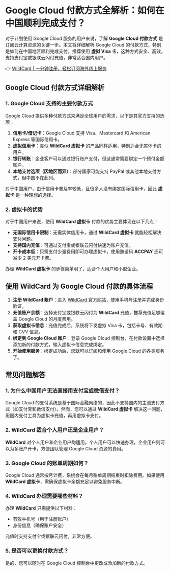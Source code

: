 # Google Cloud 付款方式全解析：如何在中国顺利完成支付？

对于计划使用 Google Cloud 服务的用户来说，了解 **Google Cloud 付款方式** 是订阅云计算资源的关键一步。本文将详细解析 Google Cloud 的付款方式，特别是如何在中国地区顺利完成支付。推荐使用 **虚拟 Visa 卡**，这种方式安全、高效，支持支付宝或银联云闪付充值，非常适合国内用户。

👉 [WildCard | 一分钟注册，轻松订阅海外线上服务](https://bbtdd.com/WildCard)

## Google Cloud 付款方式详细解析

### 1. Google Cloud 支持的主要付款方式

Google Cloud 提供多种付款方式来满足全球用户的需求，以下是其官方支持的选项：

1. **信用卡/借记卡**：Google Cloud 支持 Visa、Mastercard 和 American Express 等国际信用卡。
2. **虚拟信用卡**：类似 **WildCard 虚拟卡** 的产品同样适用，特别适合无实体卡的用户。
3. **银行转账**：企业客户可以通过银行账户支付，但这通常需要绑定一个预付金额账户。
4. **本地支付选项（因地区而异）**：部分国家可能支持 PayPal 或其他本地支付方式，但中国不在此列。

对于中国用户，由于信用卡普及率较低，且很多人没有绑定国际信用卡，因此 **虚拟卡** 是一种理想的选择。

### 2. 虚拟卡的优势

对于中国用户来说，使用 **WildCard 虚拟卡** 付款的优势主要体现在以下几点：

- **无国际信用卡限制**：无需实体信用卡，通过 **WildCard 虚拟卡** 就能轻松解决支付问题。
- **支持国内充值**：可通过支付宝或银联云闪付快速为账户充值。
- **开卡成本低**：只需支付少量费用即可办理虚拟卡，使用邀请码 **ACCPAY** 还可减少 2 美元开卡费。

办理 **WildCard 虚拟卡** 的步骤简单明了，适合个人用户和小型企业。

## 使用 WildCard 为 Google Cloud 付款的具体流程

1. **注册 WildCard 账户**：进入 [WildCard 官方网站](https://bbtdd.com/WildCard)，使用手机号注册并完成身份验证。
2. **充值账户余额**：选择支付宝或银联云闪付为 **WildCard** 充值，推荐充值足够覆盖 Google Cloud 的月度费用。
3. **获取虚拟卡信息**：充值完成后，系统将下发虚拟 Visa 卡，包括卡号、有效期和 CVV 信息。
4. **绑定到 Google Cloud 账户**：登录 Google Cloud 控制台，在付款设置中选择添加新的付款方式，输入虚拟卡信息完成绑定。
5. **开始使用服务**：绑定成功后，您就可以订阅和使用 Google Cloud 的各类服务了。

## 常见问题解答

### 1. 为什么中国用户无法直接用支付宝或微信支付？

Google Cloud 的支付系统是基于国际金融网络的，因此不支持国内的主流支付方式（如支付宝和微信支付）。然而，您可以通过 **WildCard 虚拟卡** 解决这一问题，用国内支付工具为虚拟卡充值，再用虚拟卡支付。

### 2. WildCard 适合个人用户还是企业用户？

**WildCard** 对个人用户和企业用户均适用。个人用户可以快速办理，企业用户则可以为多账户开卡，方便团队管理 Google Cloud 资源的费用。

### 3. Google Cloud 的账单周期如何？

Google Cloud 通常按月计费，系统会在每月账单周期结束时扣除费用。如果使用 **WildCard 虚拟卡**，需确保虚拟卡余额充足以避免服务中断。

### 4. WildCard 办理需要哪些材料？

办理 **WildCard** 只需提供以下材料：

- 有效手机号（用于注册账户）
- 身份信息（确保账户安全）

充值时支持支付宝或银联云闪付，非常方便。

### 5. 是否可以更换付款方式？

是的，您可以随时在 Google Cloud 控制台中更改或添加新的付款方式。